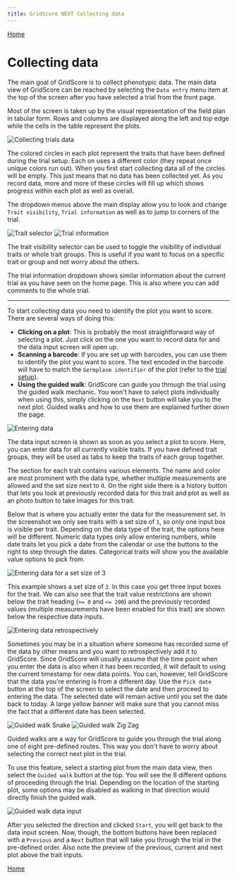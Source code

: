 ```yaml
---
title: GridScore NEXT Collecting data
---
```


<a href="index.html" class="btn btn-dark">Home</a>

# Collecting data

The main goal of GridScore is to collect phenotypic data. The main data view of GridScore can be reached by selecting the `Data entry` menu item at the top of the screen after you have selected a trial from the front page.

Most of the screen is taken up by the visual representation of the field plan in tabular form. Rows and columns are displayed along the left and top edge while the cells in the table represent the plots.

<img src="img/collection.png" style="max-width: 100%;" alt="Collecting trials data">

The colored circles in each plot represent the traits that have been defined during the trial setup. Each on uses a different color (they repeat once unique colors run out). When you first start collecting data all of the circles will be empty. This just means that no data has been collected yet. As you record data, more and more of these circles will fill up which shows progress within each plot as well as overall.

The dropdown menus above the main display allow you to look and change `Trait visibility`, `Trial information` as well as to jump to corners of the trial.

<img src="img/collection-traits.png" style="max-width: 50%;" alt="Trait selector"> <img src="img/collection-trial-information.png" style="max-width: 50%;" alt="Trial information">

The trait visibility selector can be used to toggle the visibility of individual traits or whole trait groups. This is useful if you want to focus on a specific trait or group and not worry about the others.

The trial information dropdown shows similar information about the current trial as you have seen on the home page. This is also where you can add comments to the whole trial.

---

To start collecting data you need to identify the plot you want to score. There are several ways of doing this:

- **Clicking on a plot**: This is probably the most straightforward way of selecting a plot. Just click on the one you want to record data for and the data input screen will open up.
- **Scanning a barcode**: If you are set up with barcodes, you can use them to identify the plot you want to score. The text encoded in the barcode will have to match the `Germplasm identifier` of the plot (refer to the <a href="trial-setup.html">trial setup</a>).
- **Using the guided walk**: GridScore can guide you through the trial using the guided walk mechanic. You won't have to select plots individually when using this, simply clicking on the `Next` button will take you to the next plot. Guided walks and how to use them are explained further down the page.

<img src="img/collection-input.png" style="max-width: 100%;" alt="Entering data">

The data input screen is shown as soon as you select a plot to score. Here, you can enter data for all currently visible traits. If you have defined trait groups, they will be used as tabs to keep the traits of each group together.

The section for each trait contains various elements. The name and color are most prominent with the data type, whether multiple measurements are allowed and the set size next to it. On the right side there is a history button that lets you look at previously recorded data for this trait and plot as well as an photo button to take images for this trait.

Below that is where you actually enter the data for the measurement set. In the screenshot we only see traits with a set size of `1`, so only one input box is visible per trait. Depending on the data type of the trait, the options here will be different. Numeric data types only allow entering numbers, while date traits let you pick a date from the calendar or use the buttons to the right to step through the dates. Categorical traits will show you the available value options to pick from.

<img src="img/collection-input-set-size.png" style="max-width: 100%;" alt="Entering data for a set size of 3">

This example shows a set size of `3`. In this case you get three input boxes for the trait. We can also see that the trait value restrictions are shown below the trait heading (`>= 0` and `<= 200`) and the previously recorded values (multiple measurements have been enabled for this trait) are shown below the respective data inputs.

<img src="img/collection-retrospectively.png" style="max-width: 100%;" alt="Entering data retrospectively">

Sometimes you may be in a situation where someone has recorded some of the data by other means and you want to retrospectively add it to GridScore. Since GridScore will usually assume that the time point when you enter the data is also when it has been recorded, it will default to using the current timestamp for new data points. You can, however, tell GridScore that the data you're entering is from a different day. Use the `Pick date` button at the top of the screen to select the date and then proceed to entering the data. The selected date will remain active until you set the date back to today. A large yellow banner will make sure that you cannot miss the fact that a different date has been selected.

<img src="img/collection-guided-walk.png" style="max-width: 100%;" alt="Guided walk Snake">
<img src="img/collection-guided-walk2.png" style="max-width: 100%;" alt="Guided walk Zig Zag">

Guided walks are a way for GridScore to guide you through the trial along one of eight pre-defined routes. This way you don't have to worry about selecting the correct next plot in the trial.

To use this feature, select a starting plot from the main data view, then select the `Guided walk` button at the top. You will see the 8 different options of proceeding through the trial. Depending on the location of the starting plot, some options may be disabled as walking in that direction would directly finish the guided walk.

<img src="img/collection-guided-walk-input.png" style="max-width: 100%;" alt="Guided walk data input">

After you selected the direction and clicked `Start`, you will get back to the data input screen. Now, though, the bottom buttons have been replaced with a `Previous` and a `Next` button that will take you through the trial in the pre-defined order. Also note the preview of the previous, current and next plot above the trait inputs.

<a href="index.html" class="btn btn-dark">Home</a>